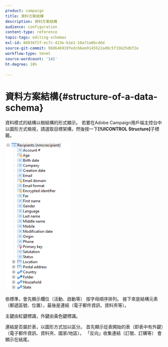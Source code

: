 ```yaml
---
product: campaign
title: 資料方案結構
description: 資料方案結構
audience: configuration
content-type: reference
topic-tags: editing-schemas
exl-id: 86036f2f-ec7c-413e-b1e1-10a71a06cd6d
source-git-commit: 98d646919fedc66ee9145522ad0c5f15b25dbf2e
workflow-type: tm+mt
source-wordcount: '141'
ht-degree: 10%

---
```


# 資料方案結構{#structure-of-a-data-schema}

資料模式的結構以樹結構的形式顯示。 若要在Adobe Campaign用戶端主控台中以圖形方式檢視，請選取目標架構，然後按一下&#x200B;**[!UICONTROL Structure]**&#x200B;子標籤。

![](assets/d_ncs_integration_schema_arbo.png)

依標準，會先顯示欄位（活動、啟動等） 按字母順序排列。 接下來是結構元素（郵遞區號、位置），最後是連結（電子郵件資訊、資料夾等）。

主鍵由紅鍵標識，外鍵由黃色鍵標識。

連結是否屬於表，以圖形方式加以區分。 首先顯示從表開始的表（即表中有外鍵）（電子郵件資訊、資料夾、國家/地區）。 「反向」收集連結（訂閱、訂購等） 會顯示在結尾。
